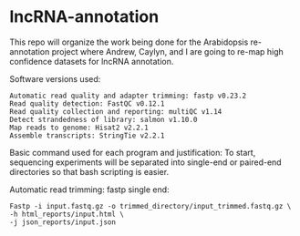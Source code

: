# lncRNA-annotation

This repo will organize the work being done for the Arabidopsis re-annotation project where Andrew, Caylyn, and I are going to re-map high confidence datasets for lncRNA annotation.

Software versions used:
```
Automatic read quality and adapter trimming: fastp v0.23.2
Read quality detection: FastQC v0.12.1
Read quality collection and reporting: multiQC v1.14
Detect strandedness of library: salmon v1.10.0
Map reads to genome: Hisat2 v2.2.1
Assemble transcripts: StringTie v2.2.1
```

Basic command used for each program and justification:
To start, sequencing experiments will be separated into single-end or paired-end directories so that bash scripting is easier.

Automatic read trimming:
fastp single end:

```
Fastp -i input.fastq.gz -o trimmed_directory/input_trimmed.fastq.gz \
-h html_reports/input.html \
-j json_reports/input.json
```
